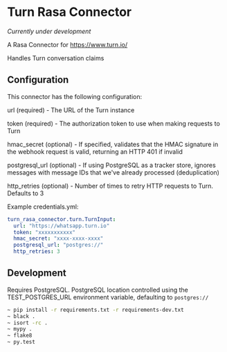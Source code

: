 # Turn Rasa Connector

_Currently under development_

A Rasa Connector for https://www.turn.io/

Handles Turn conversation claims

## Configuration
This connector has the following configuration:

url (required) - The URL of the Turn instance

token (required) - The authorization token to use when making requests to Turn

hmac_secret (optional) - If specified, validates that the HMAC signature in the webhook request is valid, returning an HTTP 401 if invalid

postgresql_url (optional) - If using PostgreSQL as a tracker store, ignores messages with message IDs that we've already processed (deduplication)

http_retries (optional) - Number of times to retry HTTP requests to Turn. Defaults to 3

Example credentials.yml:
```yaml
turn_rasa_connector.turn.TurnInput:
  url: "https://whatsapp.turn.io"
  token: "xxxxxxxxxxx"
  hmac_secret: "xxxx-xxxx-xxxx"
  postgresql_url: "postgres://"
  http_retries: 3
```

## Development
Requires PostgreSQL. PostgreSQL location controlled using the TEST_POSTGRES_URL environment variable, defaulting to `postgres://`

```bash
~ pip install -r requirements.txt -r requirements-dev.txt
~ black .
~ isort -rc .
~ mypy .
~ flake8
~ py.test
```
